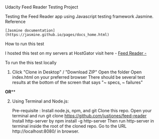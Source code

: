 Udacity Feed Reader Testing Project

Testing the Feed Reader app using Javascript testing framework Jasmine.
Reference

    [Jasmine documentation](https://jasmine.github.io/pages/docs_home.html)

How to run this test

   I hosted this test on my servers at HostGator visit here -  [Feed Reader -](http://justjonesweb.com/feedreader/index.html#) 

To run the this test locally

1.  Click "Clone in Desktop" / "Download ZIP"
    Open the folder
    Open index.html on your preferred browser
    There should be several test results at the bottom of the screen that says "~ specs, ~ failures"

******OR********

2. Using Terminal and Node.js:

    Pre-requisite : Install node.js, npm, and git
    Clone this repo. Open your terminal and run git clone https://github.com/justjones/feed-reader
    Install http-server by npm install -g http-server
    Then run http-server in terminal inside the root of the cloned repo.
    Go to the URL http://localhost:8080/ in browser.
